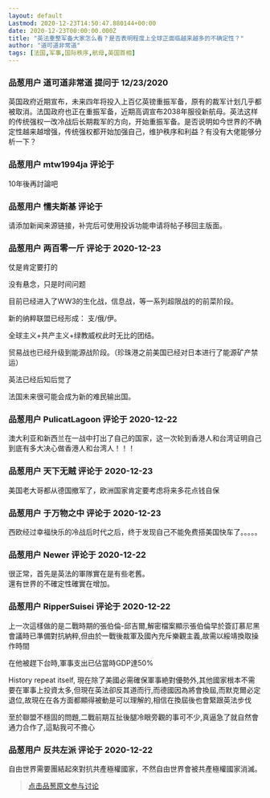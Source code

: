 ```yaml
---
layout: default
Lastmod: 2020-12-23T14:50:47.880144+00:00
date: 2020-12-23T00:00:00.000Z
title: "英法重整军备大家怎么看？是否表明程度上全球正面临越来越多的不确定性？"
author: "道可道非常道"
tags: [法国,军事,国际秩序,航母,英国首相]
---
```



### 品葱用户 **道可道非常道** 提问于 12/23/2020
    
英国政府近期宣布，未来四年将投入上百亿英镑重振军备，原有的裁军计划几乎都被取消。法国政府也正在重振军备，近期高调宣布2038年服役新航母。英法这样的传统强权一改冷战后长期裁军的方向，开始重振军备。是否说明如今世界的不确定性越来越增强，传统强权都开始加强自己，维护秩序和利益？有没有大佬能够分析一下？
    
                

### 品葱用户 **mtw1994ja** 评论于 
        
10年後再討論吧
        
                

### 品葱用户 **懦夫斯基** 评论于 
        
请添加新闻来源链接，补完后可使用投诉功能申请将帖子移回主版面。
        
                

### 品葱用户 **两百零一斤** 评论于 2020-12-23
        
仗是肯定要打的  
  
没有悬念，只是时间问题  
  
目前已经进入了WW3的生化战，信息战，等一系列超限战的的前菜阶段。  
  
新的纳粹联盟已经形成： 支/俄/伊。  
  
全球主义+共产主义+绿教威权此时无比的团结。  
  
贸易战也已经升级到能源战阶段。（珍珠港之前美国已经对日本进行了能源矿产禁运）  
  
英法已经后知后觉了  
  
法国未来很可能会成为新的难民输出国。
        
                

### 品葱用户 **PulicatLagoon** 评论于 2020-12-22
        
澳大利亚和新西兰在一战中打出了自己的国家，这一次轮到香港人和台湾证明自己到底有多大决心做香港人和台湾人！！！
        
                

### 品葱用户 **天下无贼** 评论于 2020-12-23
        
美国老大哥都从德国撤军了，欧洲国家肯定要考虑将来多花点钱自保
        
                

### 品葱用户 **于万物之中** 评论于 2020-12-23
        
西欧经过幸福快乐的冷战后时代之后，终于发现自己不能免费搭美国快车了。。。。。
        
                

### 品葱用户 **Newer** 评论于 2020-12-22
        
很正常，首先是英法的軍隊實在是有些老舊。  
還有世界的不確定性確實在增加。
        
                

### 品葱用户 **RipperSuisei** 评论于 2020-12-22
        
上一次這樣做的是二戰時期的張伯倫-邱吉爾,解密檔案顯示張伯倫早於簽訂慕尼黑會議時已準備對抗納粹,但由於一戰後裁軍及國內充斥樂觀主義,故需以綏靖換取操作時間  
  
在他被趕下台時,軍事支出已佔當時GDP達50%  
  
  
History repeat itself, 現在除了美國必需確保軍事絶對優勢外,其他國家根本不需要在軍事上投資太多,但現在英法卻反其道而行,而德國因為將會換屆,而默克爾必定退位,故現在在各方面都顯得被動是可以理解的,相信在換屆後也會緊跟英法步伐  
  
  
至於聯盟不穩固的問題,二戰前期互扯後腿冷眼旁觀的事可不少,真逼急了就自然會通力合作了,這點我可不擔心
        
                

### 品葱用户 **反共左派** 评论于 2020-12-22
        
自由世界需要團結起來對抗共產極權國家，不然自由世界會被共產極權國家消滅。
        
                





> [点击品葱原文参与讨论](https://pincong.rocks/question/34855)

